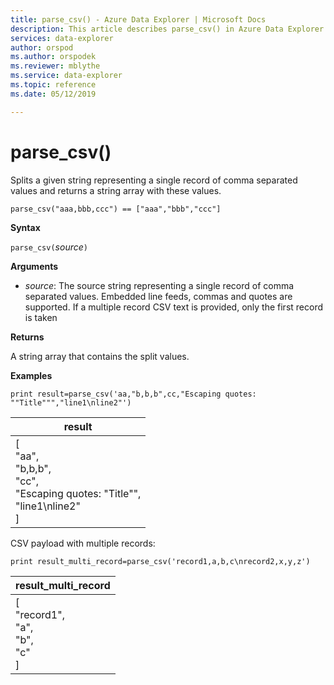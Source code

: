 ```yaml
---
title: parse_csv() - Azure Data Explorer | Microsoft Docs
description: This article describes parse_csv() in Azure Data Explorer.
services: data-explorer
author: orspod
ms.author: orspodek
ms.reviewer: mblythe
ms.service: data-explorer
ms.topic: reference
ms.date: 05/12/2019

---
```

# parse_csv()

Splits a given string representing a single record of comma separated values and returns a string array with these values.

```kusto
parse_csv("aaa,bbb,ccc") == ["aaa","bbb","ccc"]
```

**Syntax**

`parse_csv(`*source*`)`

**Arguments**

* *source*: The source string representing a single record of comma separated values. Embedded line feeds, commas and quotes 
are supported. If a multiple record CSV text is provided, only the first record is taken

**Returns**

A string array that contains the split values.

**Examples**

```kusto
print result=parse_csv('aa,"b,b,b",cc,"Escaping quotes: ""Title""","line1\nline2"')
```

|result|
|---|
|[<br>  "aa",<br>  "b,b,b",<br>  "cc",<br>  "Escaping quotes: \"Title\"",<br>  "line1\nline2"<br>]|

CSV payload with multiple records:
```kusto
print result_multi_record=parse_csv('record1,a,b,c\nrecord2,x,y,z')
```

|result_multi_record|
|---|
|[<br>  "record1",<br>  "a",<br>  "b",<br>  "c"<br>]|
